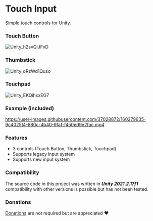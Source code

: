 # Touch Input

Simple touch controls for Unity.

### Touch Button

![Unity_h2svQiJFvD](https://user-images.githubusercontent.com/37028872/160279572-4e3c41b5-5116-46f9-8034-e0551fe7328e.gif)

### Thumbstick

![Unity_oRzWd1Quso](https://user-images.githubusercontent.com/37028872/160279576-10dd2c41-8a83-408d-b564-cf6e60b26179.gif)

### Touchpad

![Unity_EKQihxxEG7](https://user-images.githubusercontent.com/37028872/160279583-bba519c0-8b59-4ca8-a1be-596b7c2988e7.gif)

### Example (Included)

https://user-images.githubusercontent.com/37028872/160279635-9c4025f4-880c-4b40-9faf-f450ed9e2fac.mp4

### Features

- 3 controls (Touch Button, Thumbstick, Touchpad)
- Supports legacy input system
- Supports new input system

### Compatibility

The source code in this project was written in ***Unity 2021.2.17f1*** compatibility with other versions is possible but has not been tested.

### Donations

[Donations](https://ko-fi.com/winterboltgames) are not required but are appreciated ❤️
